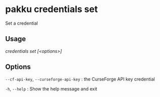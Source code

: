 # pakku credentials set

Set a credential

## Usage

<snippet id="snippet-cmd">

<var name="cmd">credentials set</var>
<var name="params">[&lt;options&gt;] </var>
<include from="_template_cmd.md" element-id="template-cmd"/>

</snippet>

## Options

<snippet id="snippet-options-all">

<snippet id="snippet-options">

`--cf-api-key`, `--curseforge-api-key`
: the CurseForge API key credential

</snippet>

`-h`, `--help`
: Show the help message and exit

</snippet>
